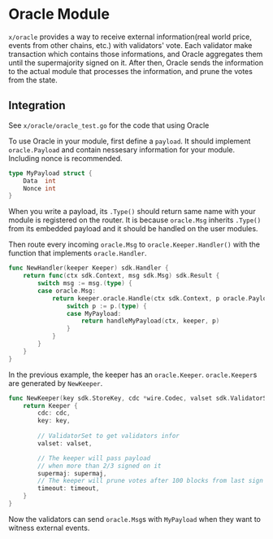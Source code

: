 # Oracle Module

`x/oracle` provides a way to receive external information(real world price, events from other chains, etc.) with validators' vote. Each validator make transaction which contains those informations, and Oracle aggregates them until the supermajority signed on it. After then, Oracle sends the information to the actual module that processes the information, and prune the votes from the state.

## Integration

See `x/oracle/oracle_test.go` for the code that using Oracle

To use Oracle in your module, first define a `payload`. It should implement `oracle.Payload` and contain nessesary information for your module. Including nonce is recommended.

```go
type MyPayload struct {
    Data  int
    Nonce int
}
```

When you write a payload, its `.Type()` should return same name with your module is registered on the router. It is because `oracle.Msg` inherits `.Type()` from its embedded payload and it should be handled on the user modules.

Then route every incoming `oracle.Msg` to `oracle.Keeper.Handler()` with the function that implements `oracle.Handler`.

```go
func NewHandler(keeper Keeper) sdk.Handler {
    return func(ctx sdk.Context, msg sdk.Msg) sdk.Result {
        switch msg := msg.(type) {
        case oracle.Msg: 
            return keeper.oracle.Handle(ctx sdk.Context, p oracle.Payload) sdk.Error {
                switch p := p.(type) {
                case MyPayload:
                    return handleMyPayload(ctx, keeper, p)
                }
            }
        }
    }
}
```

In the previous example, the keeper has an `oracle.Keeper`. `oracle.Keeper`s are generated by `NewKeeper`.

```go
func NewKeeper(key sdk.StoreKey, cdc *wire.Codec, valset sdk.ValidatorSet, supermaj sdk.Dec, timeout int64) Keeper {
    return Keeper {
        cdc: cdc,
        key: key,
    
        // ValidatorSet to get validators infor
        valset: valset,

        // The keeper will pass payload
        // when more than 2/3 signed on it
        supermaj: supermaj,
        // The keeper will prune votes after 100 blocks from last sign
        timeout: timeout,
    }
}
```

Now the validators can send `oracle.Msg`s with `MyPayload` when they want to witness external events. 
